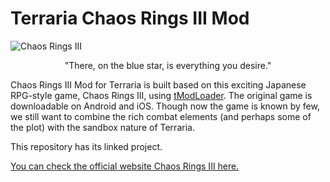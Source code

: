 # Terraria Chaos Rings III Mod
  
![Chaos Rings III](http://www.chaosrings.com/images/chaos3/main.jpg)


<center> "There, on the blue star, is everything you desire." </center>


Chaos Rings III Mod for Terraria is built based on this exciting Japanese RPG-style game, Chaos Rings III, using [tModLoader](https://github.com/tModLoader/tModLoader/wiki). The original game is downloadable on Android and iOS. Though now the game is known by few, we still want to combine the rich combat elements (and perhaps some of the plot) with the sandbox nature of Terraria. 

This repository has its linked project.

[You can check the official website Chaos Rings III here.](http://www.chaosrings.com/3/en/)